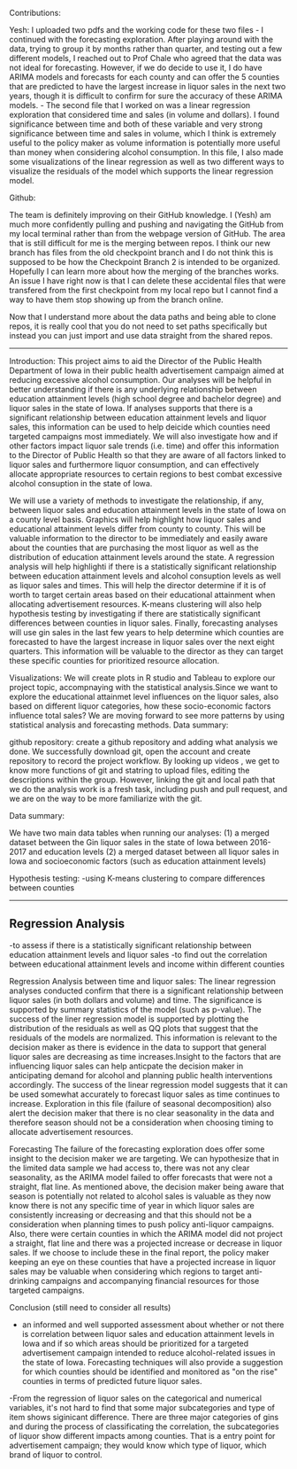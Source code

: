 Contributions:

Yesh: I uploaded two pdfs and the working code for these two files 
	- I continued with the forecasting exploration. After playing around with the data, trying to group it by months rather than quarter, and testing out a few different models, I 
reached out to Prof Chale who agreed that the data was not ideal for forecasting. However, if we do decide to use it, I do have ARIMA models and forecasts for each county and can offer the 5 
counties that are predicted to have the largest increase in liquor sales in the next two years, though it is difficult to confirm for sure the accuracy of these ARIMA models. 
	- The second file that I worked on was a linear regression exploration that considered time and sales (in volume and dollars). I found significance between time and both of these 
variable and very strong significance between time and sales in volume, which I think is extremely useful to the policy maker as volume information is potentially more useful than money when 
considering alcohol consumption. In this file, I also made some visualizations of the linear regression as well as two different ways to visualize the residuals of the  model which supports 
the linear regression model. 




Github:

The team is definitely improving on their GitHub knowledge. I (Yesh) am much more confidently pulling and pushing and navigating the GitHub from my local terminal rather than from the 
webpage version of GitHub. The area that is still difficult for me is the merging between repos. I think our new branch has files from the old checkpoint branch and I do not think this is 
supposed to be how the Checkpoint Branch 2 is intended to be organized. Hopefully I can learn more about how the merging of the branches works. An issue I have right now is that I can delete 
these accidental files that were transfered from the first checkpoint from my local repo but I cannot find a way to have them stop showing up from the branch online.

Now that I understand more about the data paths and being able to clone repos, it is really cool that you do not need to set paths specifically but instead you can just import and use data 
straight from the shared repos.

---------------------------------------------------------------------------------------------------------------------------------------------------------------------------------------------


Introduction:
This project aims to aid the Director of the Public Health Department of Iowa in their public health advertisement campaign aimed at reducing excessive alcohol consumption. Our analyses will 
be helpful in better understanding if there is any underlying relationship between education attainment levels (high school degree and bachelor degree) and liquor sales in the state of Iowa. 
If analyses supports that there is a significant relationship between education attainment levels and liquor sales, this information can be used to help deicide which counties need targeted 
campaigns most immediately. We will also investigate how and if other factors impact liquor sale trends (i.e. time) and offer this information to the Director of Public Health so that they 
are aware of all factors linked to liquor sales and furthermore liquor consumption, and can effectively allocate appropriate resources to certain regions to best combat excessive alcohol 
consuption in the state of Iowa. 

We will use a variety of methods to investigate the relationship, if any, between liquor sales and education attainment levels in the state of Iowa on a county level basis. Graphics will help 
highlight how liquor sales and educational attainment levels differ from county to county. This will be valuable information to the director to be immediately and easily aware about the 
counties that are purchasing the most liquor as well as the distribution of education attainment levels around the state. A regression analysis will help highlighti if there is a 
statistically significant relationship between education attainment levels and alcohol consuption levels as well as liquor sales and times. This will help the director determine if it is of 
worth to target certain areas based on their educational attainment when allocating advertisement resources. K-means clustering will also help hypothesis testing by investigating if there are statistically significant 
differences between counties in liquor sales. Finally, forecasting analyses will use gin sales in the last few years to help determine which counties are forecasted to have the largest 
increase in liquor sales over the next eight quarters. This information will be valuable to the director as they can target these specific counties for prioritized resource allocation.


Visualizations:
We will create plots in R studio and Tableau to explore our project topic, accompnaying with the statistical analysis.Since we want to explore the educational attainmet level influences on 
the liquor sales, also based on different liquor categories, how these socio-economic factors influence total sales? We are moving forward to see more patterns by using statistical analysis 
and forecasting methods.
Data summary:



github repository: create a github repository and adding what analysis we done. We successfully download git, open the account and create repository to record the project workflow. By looking 
up videos , we get to know more functions of git and statring to upload files, editing the descriptions within the group. However, linking the git and local path that we do the analysis work 
is a fresh task, including push and pull request, and we are on the way to be more familiarize with the git.

Data summary:

We have two main data tables when running our analyses:
(1) a merged dataset between the Gin liquor sales in the state of Iowa  between 2016-2017 and education levels
(2) a merged dataset between all liquor sales in Iowa and socioeconomic factors (such as education attainment levels)


Hypothesis testing:
-using K-means clustering to compare differences between counties

---------------------
Regression Analysis
----------------------
-to assess if there is a statistically significant relationship between education attainment levels and liquor sales 
-to find out the correlation between educational attainment levels and income within different counties

Regression Analysis between time and liquor sales: The linear regression analyses conducted confirm that there is a significant relationship between liquor sales (in both dollars and 
volume) and time. The significance is supported by summary statistics of the model (such as p-value). The success of the liner regression model is supported by plotting the distribution of 
the residuals as well as QQ plots that suggest that the residuals of the models are normalized. This information is relevant to the decision maker as there is evidence in the data to support 
that general liquor sales are decreasing as time increases.Insight to the factors that are influencing liquor sales can help anticpate the decision maker in anticipating demand for alcohol 
and planning public health interventions accordingly.  The success of the linear regression model suggests that it can be used somewhat accurately to forecast liquor sales as time 
continues to increase. Exploration in this file (failure of seasonal decomposition) also alert the decision maker that there is no clear seasonality in 
the data and therefore season should not be a consideration when choosing timing to allocate advertisement resources.   

Forecasting 
The failure of the forecasting exploration does offer some insight to the decision maker we are targeting. We can hypothesize that in the limited data sample we had access to, there was not 
any clear seasonality, as the ARIMA model failed to offer forecasts that were not a straight, flat line. As mentioned above, the decision maker being aware that season is potentially not 
related to alcohol sales is valuable as they now know there is not any specific time of year in which liquor sales are consistently increasing or decreasing and that this should not be a 
consideration when planning times to push policy anti-liquor campaigns. Also, there were certain counties in which the ARIMA model did not project a straight, flat line and there was a 
projected increase or decrease in liquor sales. If we choose to include these in the final report, the policy maker keeping an eye on these counties that have a projected increase in liquor 
sales may be valuable when considering which regions to target anti-drinking campaigns and accompanying financial resources for those targeted campaigns.

Conclusion (still need to consider all results)
- an informed and well supported assessment about whether or not there is correlation between liquor sales and education attainment levels in Iowa and if so which areas should be prioritized 
for a targeted advertisement campaign intended to reduce alcohol-related issues in the state of Iowa. Forecasting techniques will also provide a suggestion for which counties should be 
identified and monitored as "on the rise" counties in terms of predicted future liquor sales.

-From the regression of liquor sales on the categorical and numerical variables, it's not hard to find that some major subcategories and type of item shows siginicant difference. There are three major categories of gins and during the process of classificating the correlation, the subcategories of liquor show different impacts among counties.
That is a entry point for advertisement campaign; they would know which type of liquor, which brand of liquor to control. 

